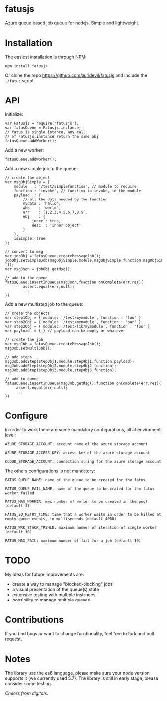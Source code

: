 fatusjs
=================

Azure queue based job queue for nodejs. Simple and lightweight.

Installation
============

The easiest installation is through [NPM](http://npmjs.org):

    npm install fatusjs
    
Or clone the repo https://github.com/auridevil/fatusjs and include the `./fatus` script.

API
===

Initialize:
    
    var Fatusjs = require('fatusjs');
    var fatusQueue = Fatusjs.instance;
    // fatus is single istance, any call
    // of Fatusjs.instance return the same obj
    fatusQueue.addWorker();

Add a new worker:
    
    fatusQueue.addWorker();
    
Add a new simple job to the queue:

    // create the object
    var msgObjSimple = {
        module   : '/test/simplefunction', // module to require
        function : 'invoke', // function to invoke, in the module
        payload  : {
            // all the data needed by the function
            mydata : 'hello',
            who    : 'world',
            arr    : [1,2,3,4,5,6,7,8,9],
            obj    : {
                inner : true,
                desc  : 'inner object'
            }
        },
        isSimple: true
    };
    
    // convert to msg
    var jobObj = fatusQueue.createMessageJob();
    jobObj.setSimpleJob(msgObjSimple.module,msgObjSimple.function,msgObjSimple.payload,0,[]);
    var msgJson = jobObj.getMsg();
    
    // add to the queue
    fatusQueue.insertInQueue(msgJson,function onComplete(err,res){
            assert.equal(err,null);
            ...
    })
    
Add a new multistep job to the queue:
    
    // crete the objects
    var step1Obj = { module: '/test/mymodule', function : 'foo' }
    var step2Obj = { module: '/test/mymodule', function : 'bar' }
    var step3Obj = { module: '/test/lib/mymodule', function : 'foo' }
    var payload  = { } // payload can be empty or whatever
    
    // create the job
    var msgJob = fatusQueue.createMessageJob();
    msgJob.setMultiJob();
    
    // add steps
    msgJob.addStep(stepObj1.module,stepObj1.function,payload);
    msgJob.addStep(stepObj2.module,stepObj2.function);
    msgJob.addStep(stepObj3.module,stepObj3.function);
    
    // add to queue
    fatusQueue.insertInQueue(msgJob.getMsg(),function onComplete(err,res){
         assert.equal(err,null);
         ...
    })
    
Configure
=============

In order to work there are some mandatory configurations, all at enviroment level:

    AZURE_STORAGE_ACCOUNT: account name of the azure storage account

    AZURE_STORAGE_ACCESS_KEY: access key of the azure storage account

    CLOUD_STORAGE_ACCOUNT: connection string for the azure storage account

The others configurations is not mandatory:

    FATUS_QUEUE_NAME: name of the queue to be created for the fatus

    FATUS_QUEUE_FAIL_NAME: name of the queue to be crated for the fatus worker failed

    FATUS_MAX_WORKER: max number of worker to be created in the pool (default 3)

    FATUS_EQ_RETRY_TIME: time that a worker waits in order to be killed at empty queue events, in milliseconds (default 4000)

    FATUS_WRK_STACK_TRSHLD: maximum number of iteration of single worker (default 10)
    
    FATUS_MAX_FAIL: maximum number of fail for a job (default 10)

TODO
=============
My ideas for future improvements are:
- create a way to manage "blocked-blocking" jobs
- a visual presentation of the queue(s) state
- extensive testing with multiple instances
- possibility to manage multiple queues


Contributions
=============

If you find bugs or want to change functionality, feel free to fork and pull request.

Notes
=====

The library use the es6 language, please make sure your node version supports it (we currently used 5.7).
The library is still in early stage, please consider some testing.


<i>Cheers from digitalx.</i>
    


    
 